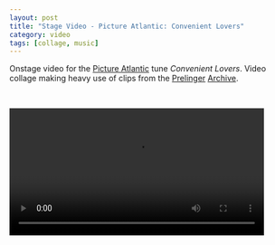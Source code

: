 ```yaml
---
layout: post
title: "Stage Video - Picture Atlantic: Convenient Lovers"
category: video
tags: [collage, music]
---
```


Onstage video for the [Picture Atlantic](http://www.pictureatlantic.com) tune *Convenient Lovers*. Video collage making heavy use of clips from the [Prelinger](http://www.prelinger.com) [Archive](https://archive.org/details/prelinger).

<p>&nbsp;</p>

<video controls="controls" width="450" name="Convenient Lovers" src="/assets/convenientlovers.m4v"></video>

<p>&nbsp; </p>
